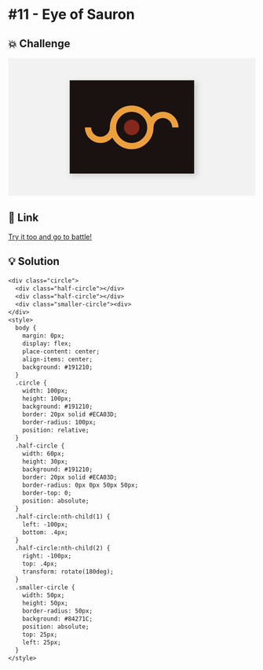 # #11 - Eye of Sauron

## 💥 Challenge
![Eye of Sauron](img/11_Eye_of_Sauron.png)

## 🔎 Link
[Try it too and go to battle!](https://cssbattle.dev/play/11)

## 💡 Solution
```
<div class="circle">
  <div class="half-circle"></div>
  <div class="half-circle"></div>
  <div class="smaller-circle"><div>
</div>
<style>
  body {
    margin: 0px;
    display: flex;
    place-content: center;
    align-items: center;
    background: #191210;
  }
  .circle {
    width: 100px;
    height: 100px;
    background: #191210;
    border: 20px solid #ECA03D;
    border-radius: 100px;
    position: relative;
  }
  .half-circle {
    width: 60px;
    height: 30px;
    background: #191210;
    border: 20px solid #ECA03D;
    border-radius: 0px 0px 50px 50px;
    border-top: 0;
    position: absolute;
  }
  .half-circle:nth-child(1) {
    left: -100px; 
    bottom: .4px;
  }
  .half-circle:nth-child(2) {
    right: -100px; 
    top: .4px;
    transform: rotate(180deg);
  }
  .smaller-circle {
    width: 50px;
    height: 50px;
    border-radius: 50px;
    background: #84271C;
    position: absolute;
    top: 25px;
    left: 25px;
  }
</style>
```
